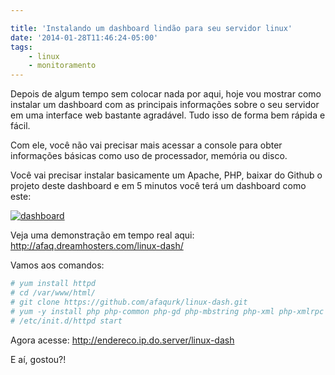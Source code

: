 ```yaml
---

title: 'Instalando um dashboard lindão para seu servidor linux'
date: '2014-01-28T11:46:24-05:00'
tags:
    - linux
    - monitoramento
---
```


Depois de algum tempo sem colocar nada por aqui, hoje vou mostrar como instalar um dashboard com as principais informações sobre o seu servidor em uma interface web bastante agradável. Tudo isso de forma bem rápida e fácil.

Com ele, você não vai precisar mais acessar a console para obter informações básicas como uso de processador, memória ou disco.

Você vai precisar instalar basicamente um Apache, PHP, baixar do Github o projeto deste dashboard e em 5 minutos você terá um dashboard como este:

[![dashboard](http://ricardomartins.com.br/media/Screen-Shot-2014-01-28-at-11.09.031.png)](http://sledge.boo-box.com/list/page/ZGFzaGJvYXJkXyMjX2Jhcl8jI190YWdnaW5nLXRvb2wtd3BfIyNfMTUxMjY4OQ==-64)

Veja uma demonstração em tempo real aqui: <http://afaq.dreamhosters.com/linux-dash/>

Vamos aos comandos:  
```bash
# yum install httpd  
# cd /var/www/html/  
# git clone https://github.com/afaqurk/linux-dash.git  
# yum -y install php php-common php-gd php-mbstring php-xml php-xmlrpc  
# /etc/init.d/httpd start
```

Agora acesse: http://endereco.ip.do.server/linux-dash

E aí, gostou?!
